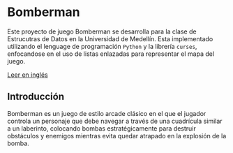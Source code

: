 # Bomberman

Este proyecto de juego Bomberman se desarrolla para la clase de Estrucutras de Datos en la Universidad de Medellín.
Esta implementado utilizando el lenguage de programación `Python` y la librería `curses`, enfocandose en el uso de listas enlazadas para representar el mapa del juego.

[Leer en inglés](README.md)

## Introducción

Bomberman es un juego de estilo arcade clásico en el que el jugador controla un personaje que debe navegar a través de una cuadrícula similar a un laberinto, colocando bombas estratégicamente para destruir obstáculos y enemigos mientras evita quedar atrapado en la explosión de la bomba.
